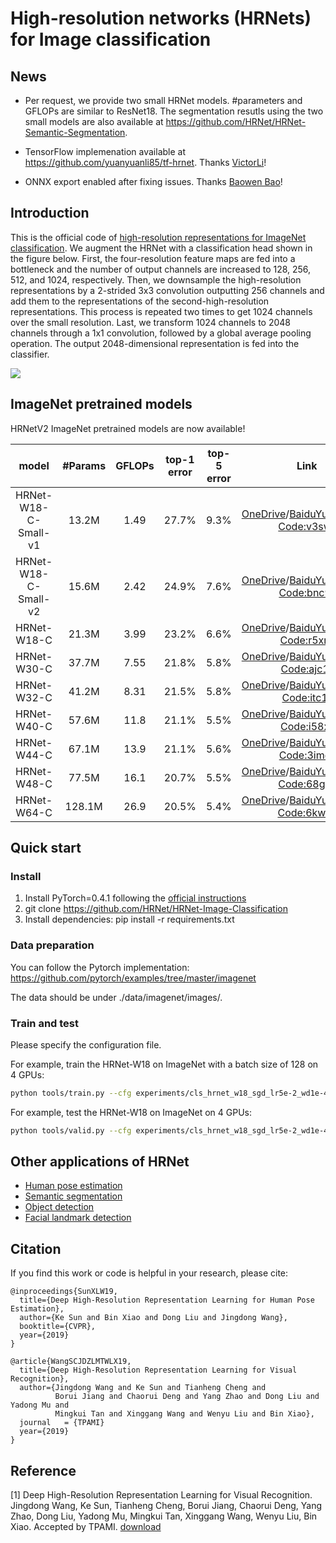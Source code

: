 # High-resolution networks (HRNets) for Image classification

## News
- Per request, we provide two small HRNet models. #parameters and GFLOPs are similar to ResNet18. The segmentation resutls using the two small models are also available at https://github.com/HRNet/HRNet-Semantic-Segmentation.

- TensorFlow implemenation available at https://github.com/yuanyuanli85/tf-hrnet. Thanks [VictorLi](https://github.com/yuanyuanli85)!

- ONNX export enabled after fixing issues. Thanks [Baowen Bao](https://github.com/BowenBao)!

## Introduction
This is the official code of [high-resolution representations for ImageNet classification](https://arxiv.org/abs/1904.04514). 
We augment the HRNet with a classification head shown in the figure below. First, the four-resolution feature maps are fed into a bottleneck and the number of output channels are increased to 128, 256, 512, and 1024, respectively. Then, we downsample the high-resolution representations by a 2-strided 3x3 convolution outputting 256 channels and add them to the representations of the second-high-resolution representations. This process is repeated two times to get 1024 channels over the small resolution. Last, we transform 1024 channels to 2048 channels through a 1x1 convolution, followed by a global average pooling operation. The output 2048-dimensional representation is fed into the classifier.

![](figures/cls-hrnet.png)

## ImageNet pretrained models
HRNetV2 ImageNet pretrained models are now available!

| model |#Params | GFLOPs |top-1 error| top-5 error| Link |
| :--: | :--: | :--: | :--: | :--: | :--: |
| HRNet-W18-C-Small-v1 | 13.2M | 1.49 | 27.7% | 9.3% |[OneDrive](https://1drv.ms/u/s!Aus8VCZ_C_33gRv2PI1vjJyn2g7G?e=i8Rdzx)/[BaiduYun(Access Code:v3sw)](https://pan.baidu.com/s/1snP_gTz50pJp2g07anVIEA)
| HRNet-W18-C-Small-v2 | 15.6M | 2.42 | 24.9% | 7.6% |[OneDrive](https://1drv.ms/u/s!Aus8VCZ_C_33gRmfdPR79WBS61Qn?e=HVZUi8)/[BaiduYun(Access Code:bnc9)](https://pan.baidu.com/s/1tbL45sOS4mXNGgyS4YCQww)
| HRNet-W18-C | 21.3M | 3.99 | 23.2% | 6.6% |[OneDrive](https://1drv.ms/u/s!Aus8VCZ_C_33cMkPimlmClRvmpw)/[BaiduYun(Access Code:r5xn)](https://pan.baidu.com/s/1Px_g1E2BLVRkKC5t-b-R5Q)|
| HRNet-W30-C | 37.7M | 7.55 | 21.8% | 5.8% |[OneDrive](https://1drv.ms/u/s!Aus8VCZ_C_33cQoACCEfrzcSaVI)/[BaiduYun(Access Code:ajc1)](https://pan.baidu.com/s/1yEz7hKaJT-H7eHLteAotbQ)|
| HRNet-W32-C | 41.2M | 8.31 | 21.5% | 5.8% |[OneDrive](https://1drv.ms/u/s!Aus8VCZ_C_33dYBMemi9xOUFR0w)/[BaiduYun(Access Code:itc1)](https://pan.baidu.com/s/1xn92PSCg5KtXkKcnnLOycw)||
| HRNet-W40-C | 57.6M | 11.8 | 21.1% | 5.5% |[OneDrive](https://1drv.ms/u/s!Aus8VCZ_C_33ck0gvo5jfoWBOPo)/[BaiduYun(Access Code:i58x)](https://pan.baidu.com/s/1DD3WKxgLM1jawR87WdAtsw)|
| HRNet-W44-C | 67.1M | 13.9 | 21.1% | 5.6% |[OneDrive](https://1drv.ms/u/s!Aus8VCZ_C_33czZQ0woUb980gRs)/[BaiduYun(Access Code:3imd)](https://pan.baidu.com/s/1F679dvz9iJ8aFAp6YKr9Rw)|
| HRNet-W48-C | 77.5M | 16.1 | 20.7% | 5.5% |[OneDrive](https://1drv.ms/u/s!Aus8VCZ_C_33dKvqI6pBZlifgJk)/[BaiduYun(Access Code:68g2)](https://pan.baidu.com/s/13b8srQn8ARF9zHsaxvpRWA)|
| HRNet-W64-C | 128.1M | 26.9 | 20.5% | 5.4% |[OneDrive](https://1drv.ms/u/s!Aus8VCZ_C_33gQbJsUPTIj3rQu99)/[BaiduYun(Access Code:6kw4)](https://pan.baidu.com/s/16ycW99VAYat3fHjgKpUXvQ)|


## Quick start
### Install
1. Install PyTorch=0.4.1 following the [official instructions](https://pytorch.org/)
2. git clone https://github.com/HRNet/HRNet-Image-Classification
3. Install dependencies: pip install -r requirements.txt

### Data preparation
You can follow the Pytorch implementation:
https://github.com/pytorch/examples/tree/master/imagenet

The data should be under ./data/imagenet/images/.

### Train and test
Please specify the configuration file.

For example, train the HRNet-W18 on ImageNet with a batch size of 128 on 4 GPUs:
````bash
python tools/train.py --cfg experiments/cls_hrnet_w18_sgd_lr5e-2_wd1e-4_bs32_x100.yaml
````

For example, test the HRNet-W18 on ImageNet on 4 GPUs:
````bash
python tools/valid.py --cfg experiments/cls_hrnet_w18_sgd_lr5e-2_wd1e-4_bs32_x100.yaml --testModel hrnetv2_w18_imagenet_pretrained.pth
````

## Other applications of HRNet
* [Human pose estimation](https://github.com/leoxiaobin/deep-high-resolution-net.pytorch)
* [Semantic segmentation](https://github.com/HRNet/HRNet-Semantic-Segmentation)
* [Object detection](https://github.com/HRNet/HRNet-Object-Detection)
* [Facial landmark detection](https://github.com/HRNet/HRNet-Facial-Landmark-Detection)

## Citation
If you find this work or code is helpful in your research, please cite:
````
@inproceedings{SunXLW19,
  title={Deep High-Resolution Representation Learning for Human Pose Estimation},
  author={Ke Sun and Bin Xiao and Dong Liu and Jingdong Wang},
  booktitle={CVPR},
  year={2019}
}

@article{WangSCJDZLMTWLX19,
  title={Deep High-Resolution Representation Learning for Visual Recognition},
  author={Jingdong Wang and Ke Sun and Tianheng Cheng and 
          Borui Jiang and Chaorui Deng and Yang Zhao and Dong Liu and Yadong Mu and 
          Mingkui Tan and Xinggang Wang and Wenyu Liu and Bin Xiao},
  journal   = {TPAMI}
  year={2019}
}
````

## Reference
[1] Deep High-Resolution Representation Learning for Visual Recognition. Jingdong Wang, Ke Sun, Tianheng Cheng, 
    Borui Jiang, Chaorui Deng, Yang Zhao, Dong Liu, Yadong Mu, Mingkui Tan, Xinggang Wang, Wenyu Liu, Bin Xiao. Accepted by TPAMI.  [download](https://arxiv.org/pdf/1908.07919.pdf)
